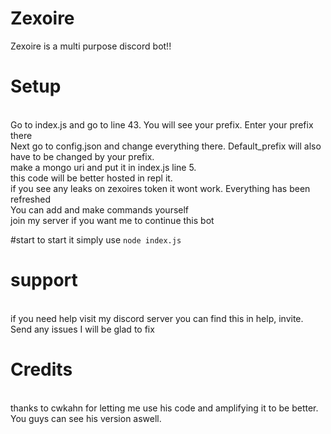 # Zexoire
Zexoire is a multi purpose discord bot!!

# Setup
<br>Go to index.js and go to line 43. You will see your prefix. Enter your prefix there<br>Next go to config.json and change everything there. Default_prefix will also have to be changed by your prefix.<br>make a mongo uri and put it in index.js line 5.<br> this code will be better hosted in repl it.<br>if you see any leaks on  zexoires token it wont work. Everything has been refreshed<br>You can add and make commands yourself<br> join my server if you want me to continue this bot<br> 

#start
to start it simply use ```node index.js```
# support
<br> if you need help visit my discord server you can find this in help, invite.<br> Send any issues I will be glad to fix<br>

# Credits 
<br> thanks to cwkahn for letting me use his code and amplifying it to be better. You guys can see his version aswell.
